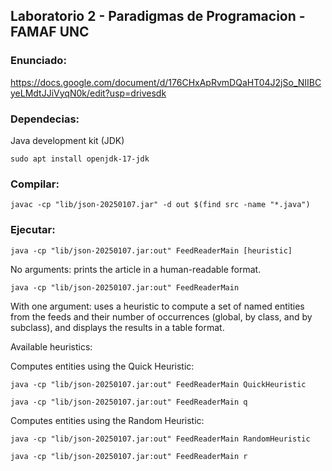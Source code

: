 ## Laboratorio 2 - Paradigmas de Programacion - FAMAF UNC

### Enunciado:

https://docs.google.com/document/d/176CHxApRvmDQaHT04J2jSo_NIIBCyeLMdtJJiVyqN0k/edit?usp=drivesdk

### Dependecias:
Java development kit (JDK)

`sudo apt install openjdk-17-jdk`

### Compilar:

`javac -cp "lib/json-20250107.jar" -d out $(find src -name "*.java")`

### Ejecutar:

`java -cp "lib/json-20250107.jar:out" FeedReaderMain [heuristic]`

No arguments: prints the article in a human-readable format.

`java -cp "lib/json-20250107.jar:out" FeedReaderMain`

With one argument: uses a heuristic to compute a set of named entities from the feeds and their number of occurrences (global, by class, and by subclass), and displays the results in a table format.

Available heuristics:

Computes entities using the Quick Heuristic:

`java -cp "lib/json-20250107.jar:out" FeedReaderMain QuickHeuristic`

`java -cp "lib/json-20250107.jar:out" FeedReaderMain q`

Computes entities using the Random Heuristic:

`java -cp "lib/json-20250107.jar:out" FeedReaderMain RandomHeuristic`

`java -cp "lib/json-20250107.jar:out" FeedReaderMain r`
